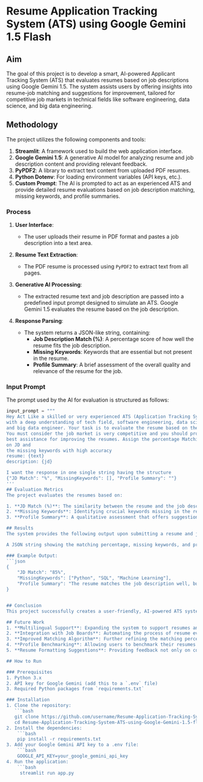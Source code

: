 # Resume Application Tracking System (ATS) using Google Gemini 1.5 Flash

## Aim
The goal of this project is to develop a smart, AI-powered Applicant Tracking System (ATS) that evaluates resumes based on job descriptions using Google Gemini 1.5. The system assists users by offering insights into resume-job matching and suggestions for improvement, tailored for competitive job markets in technical fields like software engineering, data science, and big data engineering.

## Methodology
The project utilizes the following components and tools:

1. **Streamlit**: A framework used to build the web application interface.
2. **Google Gemini 1.5**: A generative AI model for analyzing resume and job description content and providing relevant feedback.
3. **PyPDF2**: A library to extract text content from uploaded PDF resumes.
4. **Python Dotenv**: For loading environment variables (API keys, etc.).
5. **Custom Prompt**: The AI is prompted to act as an experienced ATS and provide detailed resume evaluations based on job description matching, missing keywords, and profile summaries.

### Process
1. **User Interface**: 
   - The user uploads their resume in PDF format and pastes a job description into a text area.
   
2. **Resume Text Extraction**: 
   - The PDF resume is processed using `PyPDF2` to extract text from all pages.

3. **Generative AI Processing**: 
   - The extracted resume text and job description are passed into a predefined input prompt designed to simulate an ATS. Google Gemini 1.5 evaluates the resume based on the job description.

4. **Response Parsing**: 
   - The system returns a JSON-like string, containing:
     - **Job Description Match (%)**: A percentage score of how well the resume fits the job description.
     - **Missing Keywords**: Keywords that are essential but not present in the resume.
     - **Profile Summary**: A brief assessment of the overall quality and relevance of the resume for the job.

### Input Prompt
The prompt used by the AI for evaluation is structured as follows:
```python
input_prompt = """
Hey Act Like a skilled or very experienced ATS (Application Tracking System)
with a deep understanding of tech field, software engineering, data science, data analyst
and big data engineer. Your task is to evaluate the resume based on the given job description.
You must consider the job market is very competitive and you should provide
best assistance for improving the resumes. Assign the percentage Matching based 
on JD and
the missing keywords with high accuracy
resume: {text}
description: {jd}

I want the response in one single string having the structure
{"JD Match": "%", "MissingKeywords": [], "Profile Summary": ""}
'''
## Evaluation Metrics
The project evaluates the resumes based on:

1. **JD Match (%)**: The similarity between the resume and the job description, providing an overall fit score.
2. **Missing Keywords**: Identifying crucial keywords missing in the resume that are present in the job description.
3. **Profile Summary**: A qualitative assessment that offers suggestions for improvement based on the job market demands.

## Results
The system provides the following output upon submitting a resume and job description:

A JSON string showing the matching percentage, missing keywords, and profile summary.

### Example Output:
```json
{
    "JD Match": "85%",
    "MissingKeywords": ["Python", "SQL", "Machine Learning"],
    "Profile Summary": "The resume matches the job description well, but is missing key skills such as Python, SQL, and Machine Learning. Consider adding more details about your experience in these areas."
}


## Conclusion
This project successfully creates a user-friendly, AI-powered ATS system that helps individuals optimize their resumes for job descriptions. Google Gemini 1.5 provides accurate and insightful feedback, making it a valuable tool for job seekers, particularly in highly competitive technical fields.

## Future Work
1. **Multilingual Support**: Expanding the system to support resumes and job descriptions in multiple languages.
2. **Integration with Job Boards**: Automating the process of resume evaluation by integrating the ATS with popular job boards.
3. **Improved Matching Algorithm**: Further refining the matching percentage by incorporating advanced NLP techniques to consider synonyms and broader skill sets.
4. **Profile Benchmarking**: Allowing users to benchmark their resumes against other candidates in the same field.
5. **Resume Formatting Suggestions**: Providing feedback not only on content but also on resume format and structure to enhance readability and ATS-friendliness.

## How to Run

### Prerequisites
1. Python 3.x
2. API key for Google Gemini (add this to a `.env` file)
3. Required Python packages from `requirements.txt`

### Installation
1. Clone the repository:
   ```bash
   git clone https://github.com/username/Resume-Application-Tracking-System-ATS-using-Google-Gemini-1.5-flash.git
   cd Resume-Application-Tracking-System-ATS-using-Google-Gemini-1.5-flash
2. Install the dependencies:
    ```bash
    pip install -r requirements.txt
3. Add your Google Gemini API key to a .env file:
    ```bash
    GOOGLE_API_KEY=your_google_gemini_api_key
4. Run the application:
    ```bash
     streamlit run app.py

